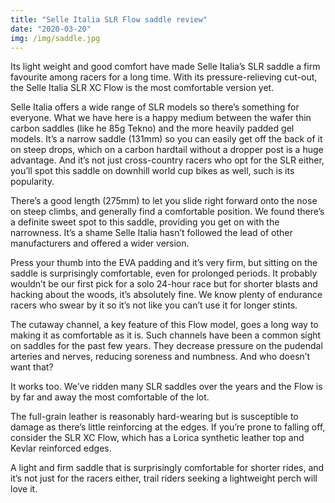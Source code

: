 ```yaml
---
title: "Selle Italia SLR Flow saddle review"
date: "2020-03-20"
img: /img/saddle.jpg
---
```


Its light weight and good comfort have made Selle Italia’s SLR saddle a firm favourite among racers for a long time. With its pressure-relieving cut-out, the Selle Italia SLR XC Flow is the most comfortable version yet.

Selle Italia offers a wide range of SLR models so there’s something for everyone. What we have here is a happy medium between the wafer thin carbon saddles (like he 85g Tekno) and the more heavily padded gel models.
It’s a narrow saddle (131mm) so you can easily get off the back of it on steep drops, which on a carbon hardtail without a dropper post is a huge advantage. And it’s not just cross-country racers who opt for the SLR either, you’ll spot this saddle on downhill world cup bikes as well, such is its popularity.

There’s a good length (275mm) to let you slide right forward onto the nose on steep climbs, and generally find a comfortable position. We found there’s a definite sweet spot to this saddle, providing you get on with the narrowness. It’s a shame Selle Italia hasn’t followed the lead of other manufacturers and offered a wider version.

Press your thumb into the EVA padding and it’s very firm, but sitting on the saddle is surprisingly comfortable, even for prolonged periods. It probably wouldn’t be our first pick for a solo 24-hour race but for shorter blasts and hacking about the woods, it’s absolutely fine. We know plenty of endurance racers who swear by it so it’s not like you can’t use it for longer stints.

The cutaway channel, a key feature of this Flow model, goes a long way to making it as comfortable as it is. Such channels have been a common sight on saddles for the past few years. They decrease pressure on the pudendal arteries and nerves, reducing soreness and numbness. And who doesn’t want that?

It works too. We’ve ridden many SLR saddles over the years and the Flow is by far and away the most comfortable of the lot.

The full-grain leather is reasonably hard-wearing but is susceptible to damage as there’s little reinforcing at the edges. If you’re prone to falling off, consider the SLR XC Flow, which has a Lorica synthetic leather top and Kevlar reinforced edges.

A light and firm saddle that is surprisingly comfortable for shorter rides, and it’s not just for the racers either, trail riders seeking a lightweight perch will love it.